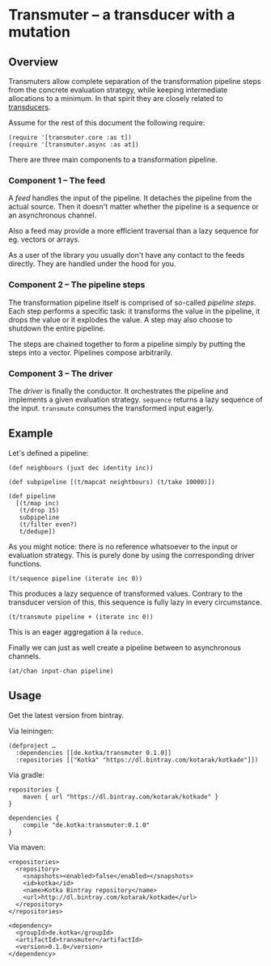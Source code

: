 # Transmuter – a transducer with a mutation

## Overview

Transmuters allow complete separation of the transformation pipeline
steps from the concrete evaluation strategy, while keeping intermediate
allocations to a minimum. In that spirit they are closely related to
[transducers](http://blog.cognitect.com/blog/2014/8/6/transducers-are-coming).

Assume for the rest of this document the following require:

    (require '[transmuter.core :as t])
    (require '[transmuter.async :as at])

There are three main components to a transformation pipeline.

### Component 1 – The feed

A *feed* handles the input of the pipeline. It detaches the pipeline
from the actual source. Then it doesn't matter whether the pipeline is a
sequence or an asynchronous channel.

Also a feed may provide a more efficient traversal than a lazy sequence
for eg. vectors or arrays.

As a user of the library you usually don't have any contact to the
feeds directly. They are handled under the hood for you.

### Component 2 – The pipeline steps

The transformation pipeline itself is comprised of so-called
*pipeline steps*. Each step performs a specific task: it transforms the
value in the pipeline, it drops the value or it explodes the value. A
step may also choose to shutdown the entire pipeline.

The steps are chained together to form a pipeline simply by putting the
steps into a vector. Pipelines compose arbitrarily.

### Component 3 – The driver

The *driver* is finally the conductor. It orchestrates the pipeline and
implements a given evaluation strategy. `sequence` returns a lazy
sequence of the input. `transmute` consumes the transformed input
eagerly.

## Example

Let's defined a pipeline:

    (def neighbours (juxt dec identity inc))
    
    (def subpipeline [(t/mapcat neightbours) (t/take 10000)])
    
    (def pipeline
      [(t/map inc)
       (t/drop 15)
       subpipeline
       (t/filter even?)
       t/dedupe])

As you might notice: there is no reference whatsoever to the input or
evaluation strategy. This is purely done by using the corresponding
driver functions.

    (t/sequence pipeline (iterate inc 0))

This produces a lazy sequence of transformed values. Contrary to the
transducer version of this, this sequence is fully lazy in every
circumstance.

    (t/transmute pipeline + (iterate inc 0))

This is an eager aggregation á la `reduce`.

Finally we can just as well create a pipeline between to asynchronous
channels.

    (at/chan input-chan pipeline)

## Usage

Get the latest version from bintray.

Via leiningen:

    (defproject …
      :dependencies [[de.kotka/transmuter 0.1.0]]
      :repositories [["Kotka" "https://dl.bintray.com/kotarak/kotkade"]])

Via gradle:

    repositories {
        maven { url "https://dl.bintray.com/kotarak/kotkade" }
    }
    
    dependencies {
        compile "de.kotka:transmuter:0.1.0"
    }

Via maven:

    <repositories>
      <repository>
        <snapshots><enabled>false</enabled></snapshots>
        <id>kotka</id>
        <name>Kotka Bintray repository</name>
        <url>http://dl.bintray.com/kotarak/kotkade</url>
      </repository>
    </repositories>
    
    <dependency>
      <groupId>de.kotka</groupId>
      <artifactId>transmuter</artifactId>
      <version>0.1.0</version>
    </dependency>

